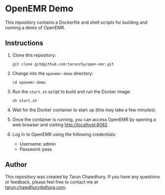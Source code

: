 # OpenEMR Demo

This repository contains a Dockerfile and shell scripts for building and running a demo of OpenEMR.

## Instructions

1. Clone this repository:

    ```
    git clone git@github.com:tarunchy/open-emr.git
    ```

2. Change into the `openemr-demo` directory:

    ```
    cd openemr-demo
    ```

3. Run the `start.sh` script to build and run the Docker image:

    ```
    sh start.sh
    ```

4. Wait for the Docker container to start up (this may take a few minutes).

5. Once the container is running, you can access OpenEMR by opening a web browser and visiting [http://localhost:8082](http://localhost:8082).

6. Log in to OpenEMR using the following credentials:

   - Username: admin
   - Password: pass

## Author

This repository was created by Tarun Chawdhury. If you have any questions or feedback, please feel free to contact me at tarun.chawdhury@dlyog.com.

